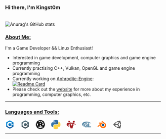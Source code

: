 <!-- List Of Websites-->
[blog]: https://npchitman.com
[Aphrodite]: https://github.com/npchitman/Aphrodite
[outlook]: mailto:npchitman@outlook.com
[reddit]: https://www.reddit.com/user/npchitman
[github]: https://www.github.com/npchitman
[gmail]: mailto:npchitmann@gmail.com

### Hi there, I'm Kingst0m<br><br>

![Anurag's GitHub stats](https://github-readme-stats.vercel.app/api?username=npchitman&count_private=true&show_icons=true&include_all_commits=true&line_height=40&hide=contribs,prs,issues)
### <ins>About Me:</ins>

I'm a Game Developer && Linux Enthusiast!
- Interested in game development, computer graphics and game engine programming
- Currently practising C++, Vulkan, OpenGL and game engine programming
- Currently working on [Aphrodite-Engine][Aphrodite]:<br>
[![Readme Card](https://github-readme-stats.vercel.app/api/pin/?username=npchitman&repo=Aphrodite)][Aphrodite]
- Please check out the [website][blog] for more about my experience in programming, computer graphics, etc.


***

### <ins>Languages and Tools:</ins>

<img align="center" alt="npchitman|C++" width="30px" src="images/c++.png"/>&nbsp;&nbsp;&nbsp;&nbsp;
<img align="center" alt="npchitman|C#" width="30px" src="images/csharp.png"/>&nbsp;&nbsp;&nbsp;&nbsp;
<img align="center" alt="npchitman|Rust" width="30px" src="images/rust.png"/>&nbsp;&nbsp;&nbsp;&nbsp;
<img align="center" alt="npchitman|Python" width="30px" src="images/python.png"/>&nbsp;&nbsp;&nbsp;&nbsp;
<img align="center" alt="npchitman|Vulkan" width="30px" src="images/vulkan.png"/>&nbsp;&nbsp;&nbsp;&nbsp;
<img align="center" alt="npchitman|OpenGL" width="30px" src="images/opengl.png"/>&nbsp;&nbsp;&nbsp;&nbsp;
<img align="center" alt="npchitman|Blender" width="30px" src="images/blender.png"/>&nbsp;&nbsp;&nbsp;&nbsp;
<img align="center" alt="npchitman|Unity" width="30px" src="images/unity.png"/>&nbsp;&nbsp;&nbsp;&nbsp;

***
